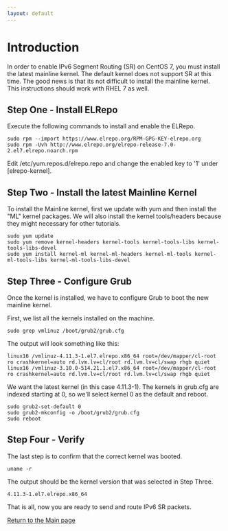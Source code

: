```yaml
---
layout: default
---
```


# [](#header-1)Introduction

In order to enable IPv6 Segment Routing (SR) on CentOS 7, you must install the latest mainline kernel. The default kernel does not support SR at this time. The good news is that its not difficult to install the mainline kernel. This instructions should work with RHEL 7 as well. 

## [](#header-2) Step One - Install ELRepo

Execute the following commands to install and enable the ELRepo.

```
sudo rpm --import https://www.elrepo.org/RPM-GPG-KEY-elrepo.org
sudo rpm -Uvh http://www.elrepo.org/elrepo-release-7.0-2.el7.elrepo.noarch.rpm 
```

Edit /etc/yum.repos.d/elrepo.repo and change the enabled key to '1' under [elrepo-kernel].

## [](#header-2) Step Two - Install the latest Mainline Kernel

To install the Mainline kernel, first we update with yum and then install the "ML" kernel packages. We will also install the kernel tools/headers because they might necessary for other
tutorials.

```
sudo yum update
sudo yum remove kernel-headers kernel-tools kernel-tools-libs kernel-tools-libs-devel
sudo yum install kernel-ml kernel-ml-headers kernel-ml-tools kernel-ml-tools-libs kernel-ml-tools-libs-devel
```

## [](#header-2) Step Three - Configure Grub

Once the kernel is installed, we have to configure Grub to boot the new mainline kernel. 

First, we list all the kernels installed on the machine.
```
sudo grep vmlinuz /boot/grub2/grub.cfg
```

The output will look something like this:

```
linux16 /vmlinuz-4.11.3-1.el7.elrepo.x86_64 root=/dev/mapper/cl-root ro crashkernel=auto rd.lvm.lv=cl/root rd.lvm.lv=cl/swap rhgb quiet
linux16 /vmlinuz-3.10.0-514.21.1.el7.x86_64 root=/dev/mapper/cl-root ro crashkernel=auto rd.lvm.lv=cl/root rd.lvm.lv=cl/swap rhgb quiet
```

We want the latest kernel (in this case 4.11.3-1). The kernels in grub.cfg are indexed starting at 0, so we'll select kernel 0 as the default and reboot. 

```
sudo grub2-set-default 0
sudo grub2-mkconfig -o /boot/grub2/grub.cfg
sudo reboot
```

## [](#header-2)Step Four - Verify

The last step is to confirm that the correct kernel was booted. 

```
uname -r
```

The output should be the kernel version that was selected in Step Three. 

```
4.11.3-1.el7.elrepo.x86_64
```

That is all, now you are ready to send and route IPv6 SR packets. 

[Return to the Main page](../)
